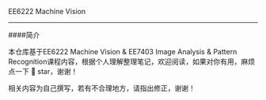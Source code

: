 EE6222 Machine Vision
___

####简介

本仓库基于EE6222 Machine Vision & EE7403 Image Analysis & Pattern Recognition课程内容，根据个人理解整理笔记，欢迎阅读，如果对你有用，麻烦点一下 🌟 star，谢谢！

相关内容为自己撰写，若有不合理地方，请指出修正，谢谢！
